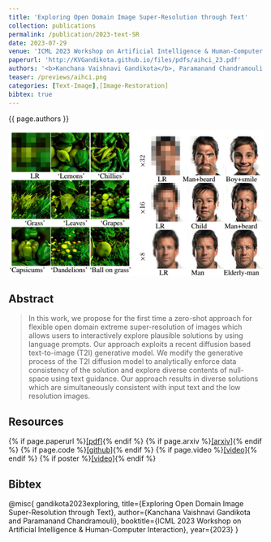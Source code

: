 ```yaml
---
title: 'Exploring Open Domain Image Super-Resolution through Text'
collection: publications
permalink: /publication/2023-text-SR
date: 2023-07-29
venue: 'ICML 2023 Workshop on Artificial Intelligence & Human-Computer Interaction'
paperurl: 'http://KVGandikota.github.io/files/pdfs/aihci_23.pdf'
authors: '<b>Kanchana Vaishnavi Gandikota</b>, Paramanand Chandramouli'
teaser: /previews/aihci.png
categories: [Text-Image],[Image-Restoration]
bibtex: true
---
```


{{ page.authors }}

<img class="pub_teaser" src="../images/previews/aihci.png" alt="Teaser Image" title="teaser" />

## Abstract

>  In this work, we propose for the first time a zero-shot approach for flexible open domain extreme super-resolution of images which allows users to interactively explore plausible solutions by using language prompts. Our approach exploits a recent diffusion based text-to-image (T2I) generative model. We modify the generative process of the T2I diffusion model to analytically enforce data consistency of the solution and explore diverse contents of null-space using text guidance. Our approach results in diverse solutions which are simultaneously consistent with input text and the low resolution images.

## Resources

{% if page.paperurl %}<a href=" {{ page.paperurl }} ">[pdf]</a>{% endif %} {% if page.arxiv %}<a href=" {{ page.arxiv }} ">[arxiv]</a>{% endif %} {% if page.code %}<a href=" {{ page.code }} ">[github]</a>{% endif %} {% if page.video %}<a href=" {{ page.video }} ">[video]</a>{% endif %} {% if poster %}<a href=" {{ page.poster }} ">[video]</a>{% endif %}

## Bibtex

@misc{
gandikota2023exploring,
title={Exploring Open Domain Image Super-Resolution through Text},
author={Kanchana Vaishnavi Gandikota and Paramanand Chandramouli},
booktitle={ICML 2023 Workshop on Artificial Intelligence & Human-Computer Interaction},
year={2023}
}
